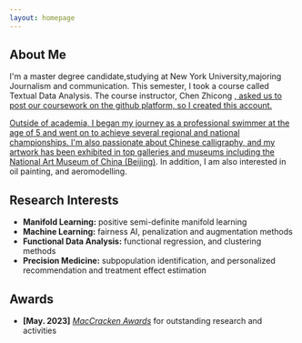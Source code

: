 ```yaml
---
layout: homepage
---
```


## About Me

I'm a master degree candidate,studying at New York University,majoring Journalism and communication.
This semester, I took a course called Textual Data Analysis. The course instructor, Chen Zhicong <a href="https://zhicongchen.github.io/" target="_blank">, asked us to post our coursework on the github platform, so I created this account.


<!-- 
I am an alumnus of the <a href="https://opencasestudies.github.io/" target="_blank"> Open Case Study Project</a> at <a href="https://www.jhsph.edu/" target="_blank"> the Bloomberg School of Public Health </a> of <a href="https://www.jhu.edu/" target="_blank"> the Johns Hopkins University</a>. -->

Outside of academia, I began my journey as a professional swimmer at the age of 5 and went on to achieve several regional and national championships. I'm also passionate about Chinese calligraphy, and my artwork has been exhibited in top galleries and museums including the <a href="http://www.namoc.org/" target="_blank"> National Art Museum of China (Beijing)</a>. In addition, I am also interested in oil painting, and aeromodelling.


## Research Interests
- **Manifold Learning:** positive semi-definite manifold learning
- **Machine Learning:** fairness AI, penalization and augmentation methods
- **Functional Data Analysis:** functional regression, and clustering methods
- **Precision Medicine:** subpopulation identification, and personalized recommendation and treatment effect estimation


## Awards
- **[May. 2023]** <a href="https://gsas.nyu.edu/admissions/financial-aid/graduate-school-fellowships-and-assistantships.html" target="_blank">*MacCracken Awards*</a> for outstanding research and activities


